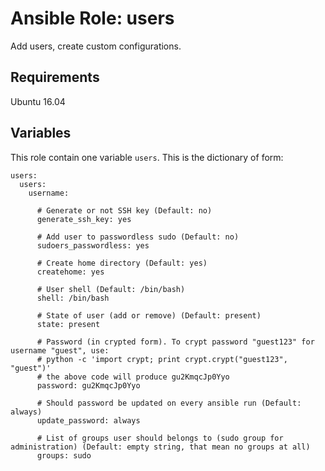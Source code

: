 # Ansible Role: users

Add users, create custom configurations.

## Requirements

Ubuntu 16.04

## Variables

This role contain one variable `users`. This is the dictionary of form:

    users:
      users:
        username:
        
          # Generate or not SSH key (Default: no)
          generate_ssh_key: yes
        
          # Add user to passwordless sudo (Default: no)
          sudoers_passwordless: yes

          # Create home directory (Default: yes)
          createhome: yes
        
          # User shell (Default: /bin/bash)
          shell: /bin/bash

          # State of user (add or remove) (Default: present)
          state: present
        
          # Password (in crypted form). To crypt password "guest123" for username "guest", use:
          # python -c 'import crypt; print crypt.crypt("guest123", "guest")'
          # the above code will produce gu2KmqcJp0Yyo
          password: gu2KmqcJp0Yyo
        
          # Should password be updated on every ansible run (Default: always)
          update_password: always

          # List of groups user should belongs to (sudo group for administration) (Default: empty string, that mean no groups at all)
          groups: sudo
